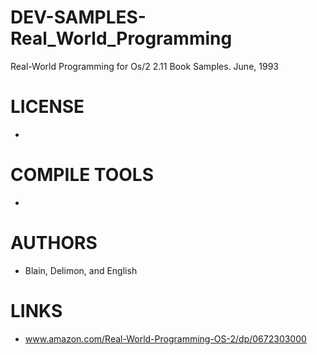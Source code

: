# DEV-SAMPLES-Real_World_Programming
Real-World Programming for Os/2 2.11 Book Samples. June, 1993

LICENSE
===============
* 

COMPILE TOOLS
===============
* 
 
AUTHORS
===============
* Blain, Delimon, and English

LINKS
===============
* www.amazon.com/Real-World-Programming-OS-2/dp/0672303000
